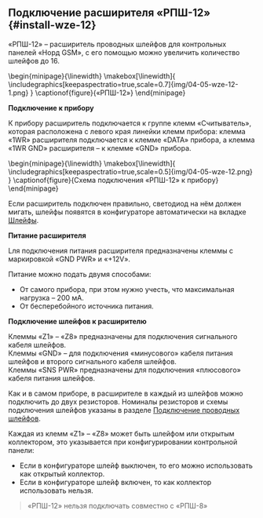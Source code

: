 ## Подключение расширителя «РПШ-12» {#install-wze-12}

«РПШ-12» – расширитель проводных шлейфов для контрольных панелей «Норд GSM», с его помощью можно увеличить количество шлейфов до 16.


\begin{minipage}{\linewidth}
	\makebox[\linewidth]{
 		\includegraphics[keepaspectratio=true,scale=0.7]{img/04-05-wze-12-1.png}
 	}
	\captionof{figure}{«РПШ-12»}
\end{minipage}

**Подключение к прибору**

К прибору расширитель подключается к группе клемм «Считыватель», которая расположена с левого края линейки клемм прибора: клемма «1WR» расширителя подключается к клемме «DATA» прибора, а клемма «1WR GND» расширителя – к клемме «GND» прибора.

\begin{minipage}{\linewidth}
	\makebox[\linewidth]{
 		\includegraphics[keepaspectratio=true,scale=0.5]{img/04-05-wze-12.png}
 	}
	\captionof{figure}{Схема подключения «РПШ-12» к прибору}
\end{minipage}

Если расширитель подключен правильно, светодиод на нём должен мигать, шлейфы появятся в конфигураторе автоматически на вкладке [Шлейфы](#config-zones).

**Питание расширителя**

Lля подключения питания расширителя предназначены клеммы с маркировкой «GND PWR» и «+12V».

Питание можно подать двумя способами:

* От самого прибора, при этом нужно учесть, что максимальная нагрузка – 200 мА.
* От бесперебойного источника питания.


**Подключение шлейфов к расширителю**

Клеммы «Z1» – «Z8» предназначены для подключения сигнального кабеля шлейфов.   
Клеммы «GND» – для подключения «минусового» кабеля питания шлейфов и второго сигнального кабеля шлейфов.   
Клеммы «SNS PWR» предназначены для подключения «плюсового» кабеля питания шлейфов.

Как и в самом приборе, в расширителе в каждый из шлейфов можно подключить до двух резисторов. Номиналы резисторов и схемы подключения шлейфов указаны в разделе [Подключение проводных шлейфов](#04-02-resistor).

Каждая из клемм «Z1» – «Z8» может быть шлейфом или открытым коллектором, это указывается при конфигурировании контрольной панели:

* Если в конфигураторе шлейф выключен, то его можно использовать как открытый коллектор.
* Если в конфигураторе шлейф включен, то как коллектор использовать нельзя.

> «РПШ-12» нельзя подключать совместно с «РПШ-8»
